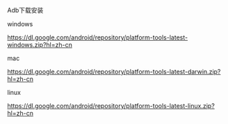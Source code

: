Adb下载安装



windows

https://dl.google.com/android/repository/platform-tools-latest-windows.zip?hl=zh-cn



mac

https://dl.google.com/android/repository/platform-tools-latest-darwin.zip?hl=zh-cn



linux

https://dl.google.com/android/repository/platform-tools-latest-linux.zip?hl=zh-cn

